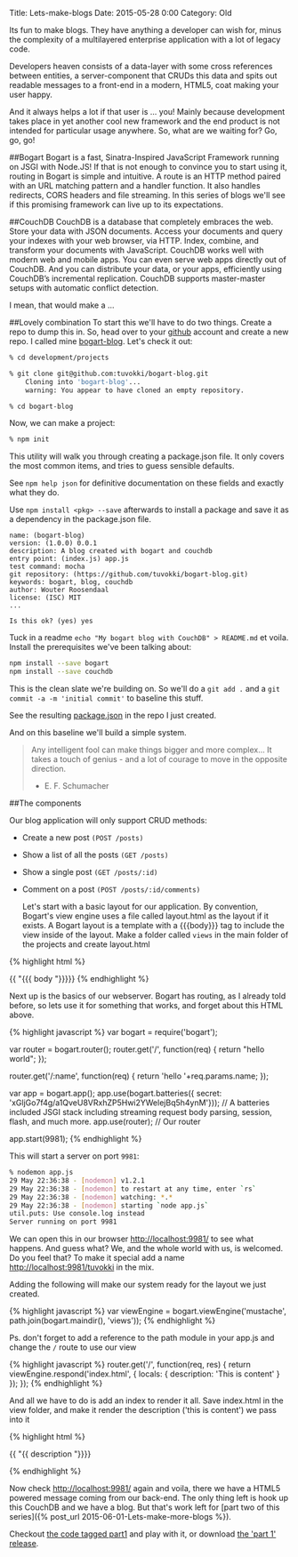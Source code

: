 Title: Lets-make-blogs
Date: 2015-05-28 0:00
Category: Old

Its fun to make blogs. They have anything a developer can wish for, minus the complexity of a multilayered enterprise application with a lot of legacy code.

Developers heaven consists of a data-layer with some cross references between entities, a server-component that CRUDs this data and spits out readable messages to a front-end in a modern, HTML5, coat making your user happy.

And it always helps a lot if that user is ... you! Mainly because development takes place in yet another cool new framework and the end product is not intended for particular usage anywhere. So, what are we waiting for? Go, go, go!

##Bogart
Bogart is a fast, Sinatra-Inspired JavaScript Framework running on JSGI with Node.JS! If that is not enough to convince you to start using it, routing in Bogart is simple and intuitive. A route is an HTTP method paired with an URL matching pattern and a handler function. It also handles redirects, CORS headers and file streaming. In this series of blogs we'll see if this promising framework can live up to its expectations.

##CouchDB
CouchDB is a database that completely embraces the web. Store your data with JSON documents. Access your documents and query your indexes with your web browser, via HTTP. Index, combine, and transform your documents with JavaScript. CouchDB works well with modern web and mobile apps. You can even serve web apps directly out of CouchDB. And you can distribute your data, or your apps, efficiently using CouchDB’s incremental replication. CouchDB supports master-master setups with automatic conflict detection.

I mean, that would make a ...

##Lovely combination
To start this we'll have to do two things. Create a repo to dump this in. So, head over to your [github](https://github.com) account and create a new repo. I called mine [bogart-blog](https://github.com/tuvokki/bogart-blog). Let's check it out:

```bash
% cd development/projects

% git clone git@github.com:tuvokki/bogart-blog.git
    Cloning into 'bogart-blog'...
    warning: You appear to have cloned an empty repository.

% cd bogart-blog 
```

Now, we can make a project:

```bash
% npm init
```

This utility will walk you through creating a package.json file.
It only covers the most common items, and tries to guess sensible defaults.

See `npm help json` for definitive documentation on these fields
and exactly what they do.

Use `npm install <pkg> --save` afterwards to install a package and
save it as a dependency in the package.json file.


    name: (bogart-blog) 
    version: (1.0.0) 0.0.1
    description: A blog created with bogart and couchdb
    entry point: (index.js) app.js
    test command: mocha
    git repository: (https://github.com/tuvokki/bogart-blog.git) 
    keywords: bogart, blog, couchdb
    author: Wouter Roosendaal
    license: (ISC) MIT
	...    
    
    Is this ok? (yes) yes

Tuck in a readme `echo "My bogart blog with CouchDB" > README.md` et voila. 
Install the prerequisites we've been talking about:

```bash
npm install --save bogart
npm install --save couchdb
```

This is the clean slate we're building on. So we'll do a `git add .` and a `git commit -a -m 'initial commit'` to baseline this stuff.

See the resulting [package.json](https://github.com/tuvokki/bogart-blog/blob/part1/package.json) in the repo I just created. 

And on this baseline we'll build a simple system. 

> Any intelligent fool can make things bigger and more complex... It
> takes a touch of genius - and a lot of courage to move in the opposite
> direction.
>  - E. F. Schumacher

##The components

Our blog application will only support CRUD methods:

 - Create a new post `(POST /posts)`
 - Show a list of all the posts `(GET
   /posts)`
 - Show a single post `(GET /posts/:id)`
 - Comment on a post `(POST
   /posts/:id/comments)`
   
   Let's start with a basic layout for our application. By convention, Bogart's view engine uses a file called layout.html as the layout if it exists. A Bogart layout is a template with a {{{body}}} tag to include the view inside of the layout. Make a folder called `views` in the main folder of the projects and create layout.html

{% highlight html %}
<!DOCTYPE html PUBLIC "-//W3C//DTD XHTML 1.0 Strict//EN" "http://www.w3.org/TR/xhtml1/DTD/xhtml1-strict.dtd">

<html>
<head>
  <title>{{ "{{ title "}}}}</title>
</head>
<body>
  {{ "{{{ body "}}}}}
</body>
</html>
{% endhighlight %}

Next up is the basics of our webserver. Bogart has routing, as I already told before, so lets use it for something that works, and forget about this HTML above.

{% highlight javascript %}
var bogart = require('bogart');

var router = bogart.router();
router.get('/', function(req) { 
      return "hello world"; 
});

router.get('/:name', function(req) {
      return 'hello '+req.params.name;
});

var app = bogart.app();
app.use(bogart.batteries({ secret: 'xGljGo7f4g/a1QveU8VRxhZP5Hwi2YWelejBq5h4ynM'})); // A batteries included JSGI stack including streaming request body parsing, session, flash, and much more.
app.use(router); // Our router

app.start(9981);
{% endhighlight %}

This will start a server on port `9981`:

```bash
% nodemon app.js 
29 May 22:36:38 - [nodemon] v1.2.1
29 May 22:36:38 - [nodemon] to restart at any time, enter `rs`
29 May 22:36:38 - [nodemon] watching: *.*
29 May 22:36:38 - [nodemon] starting `node app.js`
util.puts: Use console.log instead
Server running on port 9981
```
   
We can open this in our browser [http://localhost:9981/](http://localhost:9981/) to see what happens. And guess what? We, and the whole world with us, is welcomed. Do you feel that? To make it special add a name [http://localhost:9981/tuvokki](http://localhost:9981/tuvokki) in the mix.

Adding the following will make our system ready for the layout we just created.

{% highlight javascript %}
var viewEngine = bogart.viewEngine('mustache', path.join(bogart.maindir(), 'views'));
{% endhighlight %}

Ps. don't forget to add a reference to the path module in your app.js and change the `/` route to use our view

{% highlight javascript %}
router.get('/', function(req, res) {
  return viewEngine.respond('index.html', { locals: { description: 'This is content' } });
});
{% endhighlight %}

And all we have to do is add an index to render it all. Save index.html in the view folder, and make it render the description ('this is content') we pass into it

{% highlight html %}
<p>
{{ "{{ description "}}}}
</p>
{% endhighlight %}

Now check [http://localhost:9981/](http://localhost:9981/) again and voila, there we have a HTML5 powered message coming from our back-end. The only thing left is hook up this CouchDB and we have a blog. But that's work left for [part two of this series]({% post_url 2015-06-01-Lets-make-more-blogs %}).

Checkout [the code tagged part1](https://github.com/tuvokki/bogart-blog/tree/part1) and play with it, or download [the 'part 1' release](https://github.com/tuvokki/bogart-blog/releases/tag/part1).

